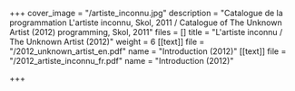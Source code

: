 +++
cover_image = "/artiste_inconnu.jpg"
description = "Catalogue de la programmation L'artiste inconnu, Skol, 2011 / Catalogue of The Unknown Artist (2012) programming, Skol, 2011"
files = []
title = "L'artiste inconnu / The Unknown Artist (2012)"
weight = 6
[[text]]
file = "/2012_unknown_artist_en.pdf"
name = "Introduction (2012)"
[[text]]
file = "/2012_artiste_inconnu_fr.pdf"
name = "Introduction (2012)"

+++
